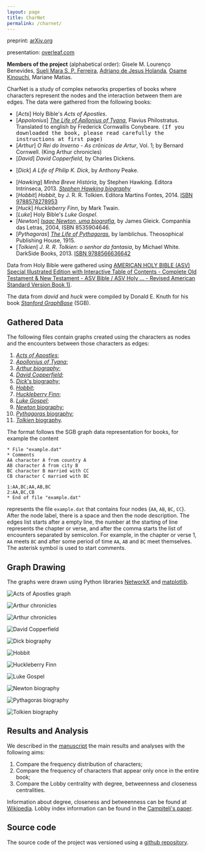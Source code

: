```yaml
---
layout: page
title: CharNet
permalink: /charnet/
---
```

preprint:  [arXiv.org](https://arxiv.org/abs/1704.08197)

presentation: [overleaf.com](https://www.overleaf.com/read/vszbrbjcbtpq)

**Members of the project** (alphabetical order): Gisele
M. Louren&ccedil;o Benevides, [Sueli Mara
S. P. Ferreira](https://www.researchgate.net/profile/Sueli_Ferreira),
[Adriano de Jesus Holanda](http://holanda.xyz/), [Osame
Kinouchi](https://www.researchgate.net/profile/Osame_Kinouchi),
Mariane Matias.


CharNet is a study of complex networks properties of books where
characters represent the nodes and the interaction between them are
edges. The data were gathered from the following books:

- [_Acts_] Holy Bible's _Acts_ _of_ _Apostles_.
- [_Appolonius_] [_The_ _Life_ _of_ _Apllonius_ _of_ _Tyana_](https://drive.google.com/open?id=1QW-FXgWkUgeFtnrzu6lvdA8xBzjFdzEJ), Flavius Philostratus. Translated to english by Frederick Cornwallis Conybeare. <tt>(If you downloaded the book, please read carefully the instructions at first page)</tt>
- [_Arthur_] _O_ _Rei_ _do_ _Inverno_ - _As_ _crônicas_ _de_ _Artur_, Vol. 1; by Bernard Cornwell. (King Arthur chronicles)
- [_David_] _David_ _Copperfield_, by Charles Dickens.
* [_Dick_]  _A_ _Life_ _of_ _Philip_ _K._ _Dick_, by Anthony Peake.
- [_Hawking_] _Minha_ _Breve_ _História_, by Stephen Hawking. Editora Intrínseca, 2013.
   [*Stephen Hawking biography*](https://goo.gl/1p3osS)
- [_Hobbit_]  _Hobbit_, by J. R. R. Tolkien. Editora Martins Fontes, 2014.
  [ISBN 9788578278953](http://www.isbnsearch.org/isbn/9788578278953)
- [_Huck_] _Huckleberry_ _Finn_, by Mark Twain.
- [_Luke_] Holy Bible's _Luke_ _Gospel_.
- [_Newton_] [_Isaac_ _Newton_, _uma_ _biografia_](https://www.goodreads.com/book/show/17098.Isaac_Newton), by James Gleick. Companhia das Letras, 2004, ISBN 8535904646.
- [_Pythagoras_] [_The_ _Life_ _of_ _Pythagoras_](https://archive.org/details/lifeofpythagoras00iamb), by Iamblichus. Theosophical Publishing House, 1915.
- [_Tolkien_]  _J_. _R_. _R_. _Tolkien_: _o_ _senhor_ _da_ _fantasia_, by Michael White. DarkSide Books, 2013.
   [ISBN 9788566636642](https://goo.gl/sMWEkl)

Data from Holy Bible were gathered using [AMERICAN HOLY BIBLE (ASV)
Special Illustrated Edition with Interactive Table of Contents -
Complete Old Testament & New Testament - ASV Bible / ASV Holy ... -
Revised American Standard Version Book 1)](http://goo.gl/NTRhzT).

The data from _david_ and _huck_ were compiled by Donald E. Knuth for
his book [_Stanford_
_GraphBase_](http://www-cs-faculty.stanford.edu/~knuth/sgb.html)
(SGB).

## Gathered Data

The following files contain graphs created using the characters as
nodes and the encounters between those characters as edges:

1. [_Acts_ _of_ _Apostles_](https://github.com/ajholanda/charnet/blob/master/data/acts.dat);
3. [_Apollonius_ _of_ _Tyana_](https://github.com/ajholanda/charnet/blob/master/data/apollonius.dat);
2. [_Arthur_ _biography_](https://github.com/ajholanda/charnet/blob/master/data/arthur.dat);
4. [_David_ _Copperfield_](https://github.com/ajholanda/charnet/blob/master/sgb/david.dat);
5. [_Dick_'s biography](https://github.com/ajholanda/charnet/blob/master/data/dick.dat);
6. [_Hobbit_](https://github.com/ajholanda/charnet/blob/master/data/hobbit.dat);
7. [_Huckleberry_ _Finn_](https://github.com/ajholanda/charnet/blob/master/sgb/huck.dat);
8. [_Luke_ _Gospel_](https://github.com/ajholanda/charnet/blob/master/data/luke.dat);
9. [_Newton_ biography](https://github.com/ajholanda/charnet/blob/master/data/newton.dat);
10. [_Pythagoras_ biography](https://github.com/ajholanda/charnet/blob/master/data/pythagoras.dat);
11. [_Tolkien_ biography](https://github.com/ajholanda/charnet/blob/master/data/tolkien.dat).

The format follows the SGB graph data representation for books, for
example the content

<pre>
<code>* File "example.dat"
* Comments
AA character A from country A
AB character A from city B
BC character B married with CC
CB character C married with BC

1:AA,BC;AA,AB,BC
2:AA,BC,CB
* End of file "example.dat"</code>
</pre>

represents the file `example.dat` that contains four nodes {`AA`,
`AB`, `BC`, `CC`}. After the node label, there is a space and then the
node description. The edges list starts after a empty line, the number
at the starting of line represents the chapter or verse, and after the
comma starts the list of encounters separated by semicolon. For
example, in the chapter or verse 1, `AA` meets `BC` and after some
period of time `AA`, `AB` and `BC` meet themselves. The asterisk
symbol is used to start comments.

## Graph Drawing

The graphs were drawn using Python libraries [NetworkX](https://networkx.github.io/)
and [matplotlib](http://matplotlib.org/).

![_Acts_ _of_ _Apostles_ graph](/assets/img/g-acts.png)

![_Arthur_ _chronicles_](/assets/img/g-arthur.png)

![_Arthur_ _chronicles_](/assets/img/g-apollonius.png)

![_David_ _Copperfield_](/assets/img/g-david.png)

![_Dick_ biography](/assets/img/g-dick.png)

![_Hobbit_](/assets/img/g-hobbit.png)

![_Huckleberry_ _Finn_](/assets/img/g-huck.png)

![_Luke_ _Gospel_](/assets/img/g-luke.png)

![_Newton_ biography](/assets/img/g-newton.png)

![_Pythagoras_ biography](/assets/img/g-pythagoras.png)

![_Tolkien_ biography](/assets/img/g-tolkien.png)

## Results and Analysis

We described in the [manuscript](https://arxiv.org/abs/1704.08197) the main
results and analyses with the following aims:

1. Compare the frequency distribution of characters;
2. Compare the frequency of characters that appear only once in the entire book;
3. Compare the Lobby centrality with degree, betweenness and closeness centralities.

Information about degree, closeness and betweenness can be found at
[Wikipedia](https://en.wikipedia.org/wiki/Centrality). Lobby index
information can be found in the [Campiteli's
paper](http://www.sciencedirect.com/science/article/pii/S0378437113005839).

## Source code

The source code of the project was versioned using a
[github repository](https://github.com/ajholanda/charnet/).
